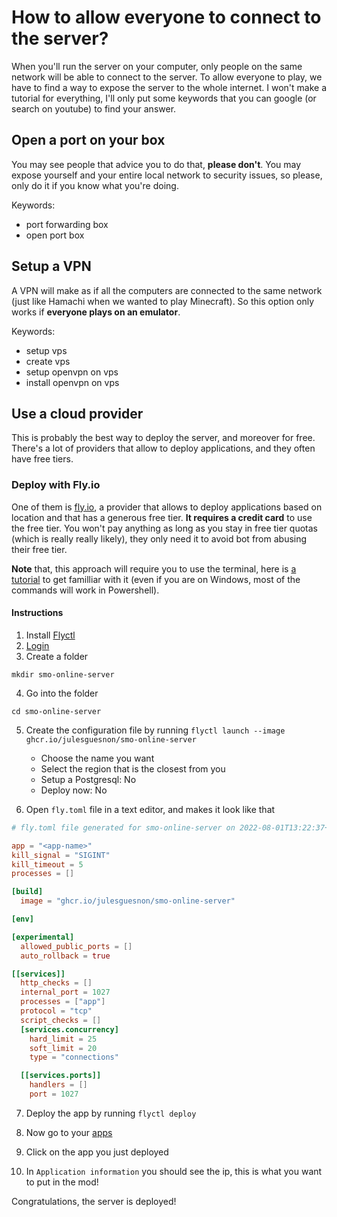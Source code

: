 # How to allow everyone to connect to the server?

When you'll run the server on your computer, only people on the same network will be able to connect to the server. To allow everyone to play, we have to find a way to expose the server to the whole internet.
I won't make a tutorial for everything, I'll only put some keywords that you can google (or search on youtube) to find your answer.

## Open a port on your box

You may see people that advice you to do that, **please don't**. You may expose yourself and your entire local network to security issues, so please, only do it if you know what you're doing.

Keywords:

- port forwarding box
- open port box

## Setup a VPN

A VPN will make as if all the computers are connected to the same network (just like Hamachi when we wanted to play Minecraft). So this option only works if **everyone plays on an emulator**.

Keywords:

- setup vps
- create vps
- setup openvpn on vps
- install openvpn on vps

## Use a cloud provider

This is probably the best way to deploy the server, and moreover for free. There's a lot of providers that allow to deploy applications, and they often have free tiers.

### Deploy with Fly.io

One of them is [fly.io](https://fly.io), a provider that allows to deploy applications based on location and that has a generous free tier.
**It requires a credit card** to use the free tier. You won't pay anything as long as you stay in free tier quotas (which is really really likely), they only need it to avoid bot from abusing their free tier.

**Note** that, this approach will require you to use the terminal, here is [a tutorial](https://medium.com/@grace.m.nolan/terminal-for-beginners-e492ba10902a) to get familliar with it (even if you are on Windows, most of the commands will work in Powershell).

#### Instructions

1. Install [Flyctl](https://fly.io/docs/getting-started/installing-flyctl/)
2. [Login](https://fly.io/docs/getting-started/log-in-to-fly/)
3. Create a folder

```
mkdir smo-online-server
```

4. Go into the folder

```
cd smo-online-server
```

5. Create the configuration file by running `flyctl launch --image ghcr.io/julesguesnon/smo-online-server`

   - Choose the name you want
   - Select the region that is the closest from you
   - Setup a Postgresql: No
   - Deploy now: No

6. Open `fly.toml` file in a text editor, and makes it look like that

```toml
# fly.toml file generated for smo-online-server on 2022-08-01T13:22:37+02:00

app = "<app-name>"
kill_signal = "SIGINT"
kill_timeout = 5
processes = []

[build]
  image = "ghcr.io/julesguesnon/smo-online-server"

[env]

[experimental]
  allowed_public_ports = []
  auto_rollback = true

[[services]]
  http_checks = []
  internal_port = 1027
  processes = ["app"]
  protocol = "tcp"
  script_checks = []
  [services.concurrency]
    hard_limit = 25
    soft_limit = 20
    type = "connections"

  [[services.ports]]
    handlers = []
    port = 1027

```

7. Deploy the app by running `flyctl deploy`

8. Now go to your [apps](https://fly.io/apps/)

9. Click on the app you just deployed

10. In `Application information` you should see the ip, this is what you want to put in the mod!

Congratulations, the server is deployed!
